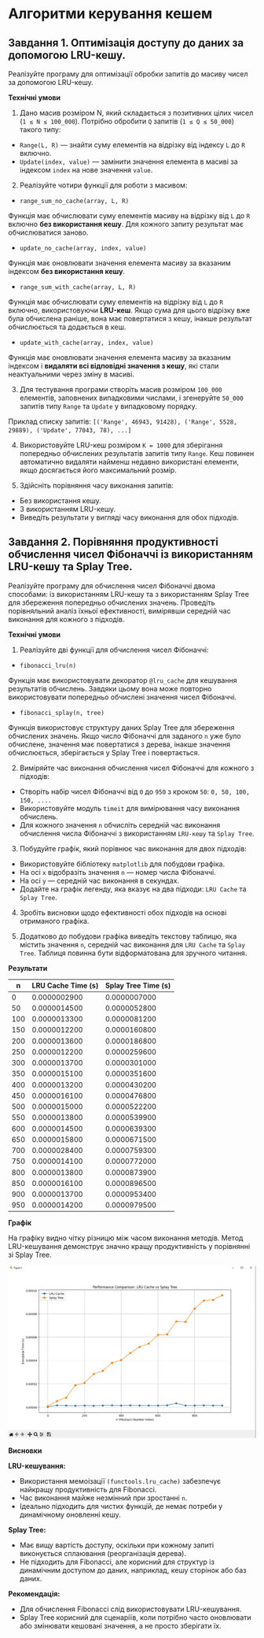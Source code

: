 # Алгоритми керування кешем

## Завдання 1. Оптимізація доступу до даних за допомогою LRU-кешу.

Реалізуйте програму для оптимізації обробки запитів до масиву чисел за допомогою LRU-кешу.

**Технічні умови**

1. Дано масив розміром N, який складається з позитивних цілих чисел (`1 ≤ N ≤ 100_000`). Потрібно обробити `Q` запитів (`1 ≤ Q ≤ 50_000`) такого типу:

- `Range(L, R)` — знайти суму елементів на відрізку від індексу `L` до `R` включно.
- `Update(index, value)` — замінити значення елемента в масиві за індексом `index` на нове значення `value`.

2. Реалізуйте чотири функції для роботи з масивом:

- `range_sum_no_cache(array, L, R)`

Функція має обчислювати суму елементів масиву на відрізку від `L` до `R` включно **без використання кешу**. Для кожного запиту результат має обчислюватися заново.

- `update_no_cache(array, index, value)`

Функція має оновлювати значення елемента масиву за вказаним індексом **без використання кешу**.

- `range_sum_with_cache(array, L, R)`

Функція має обчислювати суму елементів на відрізку від `L` до `R` включно, використовуючи **LRU-кеш**.
Якщо сума для цього відрізку вже була обчислена раніше, вона має повертатися з кешу, інакше результат обчислюється та додається в кеш.

- `update_with_cache(array, index, value)`

Функція має оновлювати значення елемента масиву за вказаним індексом і **видаляти всі відповідні значення з кешу**, які стали неактуальними через зміну в масиві.

3. Для тестування програми створіть масив розміром `100_000` елементів, заповнених випадковими числами, і згенеруйте `50_000` запитів типу `Range` та `Update` у випадковому порядку.

Приклад списку запитів: `[('Range', 46943, 91428), ('Range', 5528, 29889), ('Update', 77043, 78), ...]`

4. Використовуйте LRU-кеш розміром `K = 1000` для зберігання попередньо обчислених результатів запитів типу `Range`.
   Кеш повинен автоматично видаляти найменш недавно використані елементи, якщо досягається його максимальний розмір.

5. Здійсніть порівняння часу виконання запитів:

- Без використання кешу.
- З використанням LRU-кешу.
- Виведіть результати у вигляді часу виконання для обох підходів.

## Завдання 2. Порівняння продуктивності обчислення чисел Фібоначчі із використанням LRU-кешу та Splay Tree.

Реалізуйте програму для обчислення чисел Фібоначчі двома способами: із використанням LRU-кешу та з використанням Splay Tree для збереження попередньо обчислених значень.
Проведіть порівняльний аналіз їхньої ефективності, вимірявши середній час виконання для кожного з підходів.

**Технічні умови**

1. Реалізуйте дві функції для обчислення чисел Фібоначчі:

- `fibonacci_lru(n)`

Функція має використовувати декоратор `@lru_cache` для кешування результатів обчислень.
Завдяки цьому вона може повторно використовувати попередньо обчислені значення чисел Фібоначчі.

- `fibonacci_splay(n, tree)`

Функція використовує структуру даних Splay Tree для збереження обчислених значень.
Якщо число Фібоначчі для заданого `n` уже було обчислене, значення має повертатися з дерева, інакше значення обчислюється, зберігається у Splay Tree і повертається.

2. Виміряйте час виконання обчислення чисел Фібоначчі для кожного з підходів:

- Створіть набір чисел Фібоначчі від `0` до `950` з кроком `50`: `0, 50, 100, 150, ....`
- Використовуйте модуль `timeit` для вимірювання часу виконання обчислень.
- Для кожного значення `n` обчисліть середній час виконання обчислення числа Фібоначчі з використанням `LRU-кешу` та `Splay Tree`.

3. Побудуйте графік, який порівнює час виконання для двох підходів:

- Використовуйте бібліотеку `matplotlib` для побудови графіка.
- На осі `x` відобразіть значення `n` — номер числа Фібоначчі.
- На осі `y` — середній час виконання в секундах.
- Додайте на графік легенду, яка вказує на два підходи: `LRU Cache` та `Splay Tree`.

4. Зробіть висновки щодо ефективності обох підходів на основі отриманого графіка.

5. Додатково до побудови графіка виведіть текстову таблицю, яка містить значення `n`, середній час виконання для `LRU Cache` та `Splay Tree`.
   Таблиця повинна бути відформатована для зручного читання.

**Результати**

| n   | LRU Cache Time (s) | Splay Tree Time (s) |
| --- | ------------------ | ------------------- |
| 0   | 0.0000002900       | 0.0000007000        |
| 50  | 0.0000014500       | 0.0000052800        |
| 100 | 0.0000013300       | 0.0000081200        |
| 150 | 0.0000012200       | 0.0000160800        |
| 200 | 0.0000013600       | 0.0000186800        |
| 250 | 0.0000012200       | 0.0000259600        |
| 300 | 0.0000013700       | 0.0000301000        |
| 350 | 0.0000015100       | 0.0000351600        |
| 400 | 0.0000013200       | 0.0000430200        |
| 450 | 0.0000016100       | 0.0000476800        |
| 500 | 0.0000015000       | 0.0000522200        |
| 550 | 0.0000013800       | 0.0000539900        |
| 600 | 0.0000014500       | 0.0000639300        |
| 650 | 0.0000015800       | 0.0000671500        |
| 700 | 0.0000028400       | 0.0000759300        |
| 750 | 0.0000014100       | 0.0000772000        |
| 800 | 0.0000013800       | 0.0000873900        |
| 850 | 0.0000016100       | 0.0000896500        |
| 900 | 0.0000013700       | 0.0000953400        |
| 950 | 0.0000014200       | 0.0000979500        |

**Графік**

На графіку видно чітку різницю між часом виконання методів. Метод LRU-кешування демонструє значно кращу продуктивність у порівнянні зі Splay Tree.

![](/img/diagram.jpg)

**Висновки**

**LRU-кешування:**

- Використання мемоізації `(functools.lru_cache)` забезпечує найкращу продуктивність для Fibonacci.
- Час виконання майже незмінний при зростанні `n`.
- Ідеально підходить для чистих функцій, де немає потреби у динамічному оновленні кешу.

**Splay Tree:**

- Має вищу вартість доступу, оскільки при кожному запиті виконується сплаювання (реорганізація дерева).
- Не підходить для Fibonacci, але корисний для структур із динамічним доступом до даних, наприклад, кешу сторінок або баз даних.

**Рекомендація:**

- Для обчислення Fibonacci слід використовувати LRU-кешування.
- Splay Tree корисний для сценаріїв, коли потрібно часто оновлювати або змінювати кешовані значення, а не просто зберігати їх.

